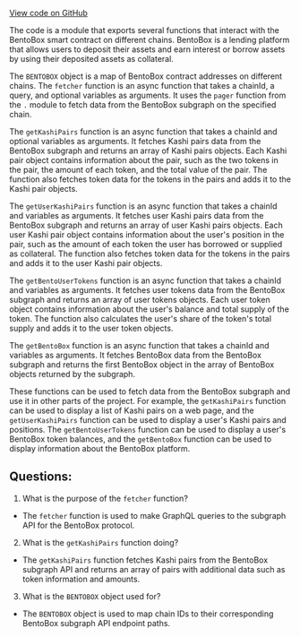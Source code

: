 [View code on GitHub](zoo-labs/zoo/blob/master/core/src/services/graph/fetchers/bentobox.ts)

The code is a module that exports several functions that interact with the BentoBox smart contract on different chains. BentoBox is a lending platform that allows users to deposit their assets and earn interest or borrow assets by using their deposited assets as collateral. 

The `BENTOBOX` object is a map of BentoBox contract addresses on different chains. The `fetcher` function is an async function that takes a chainId, a query, and optional variables as arguments. It uses the `pager` function from the `.` module to fetch data from the BentoBox subgraph on the specified chain. 

The `getKashiPairs` function is an async function that takes a chainId and optional variables as arguments. It fetches Kashi pairs data from the BentoBox subgraph and returns an array of Kashi pairs objects. Each Kashi pair object contains information about the pair, such as the two tokens in the pair, the amount of each token, and the total value of the pair. The function also fetches token data for the tokens in the pairs and adds it to the Kashi pair objects. 

The `getUserKashiPairs` function is an async function that takes a chainId and variables as arguments. It fetches user Kashi pairs data from the BentoBox subgraph and returns an array of user Kashi pairs objects. Each user Kashi pair object contains information about the user's position in the pair, such as the amount of each token the user has borrowed or supplied as collateral. The function also fetches token data for the tokens in the pairs and adds it to the user Kashi pair objects. 

The `getBentoUserTokens` function is an async function that takes a chainId and variables as arguments. It fetches user tokens data from the BentoBox subgraph and returns an array of user tokens objects. Each user token object contains information about the user's balance and total supply of the token. The function also calculates the user's share of the token's total supply and adds it to the user token objects. 

The `getBentoBox` function is an async function that takes a chainId and variables as arguments. It fetches BentoBox data from the BentoBox subgraph and returns the first BentoBox object in the array of BentoBox objects returned by the subgraph. 

These functions can be used to fetch data from the BentoBox subgraph and use it in other parts of the project. For example, the `getKashiPairs` function can be used to display a list of Kashi pairs on a web page, and the `getUserKashiPairs` function can be used to display a user's Kashi pairs and positions. The `getBentoUserTokens` function can be used to display a user's BentoBox token balances, and the `getBentoBox` function can be used to display information about the BentoBox platform.
## Questions: 
 1. What is the purpose of the `fetcher` function?
- The `fetcher` function is used to make GraphQL queries to the subgraph API for the BentoBox protocol.

2. What is the `getKashiPairs` function doing?
- The `getKashiPairs` function fetches Kashi pairs from the BentoBox subgraph API and returns an array of pairs with additional data such as token information and amounts.

3. What is the `BENTOBOX` object used for?
- The `BENTOBOX` object is used to map chain IDs to their corresponding BentoBox subgraph API endpoint paths.